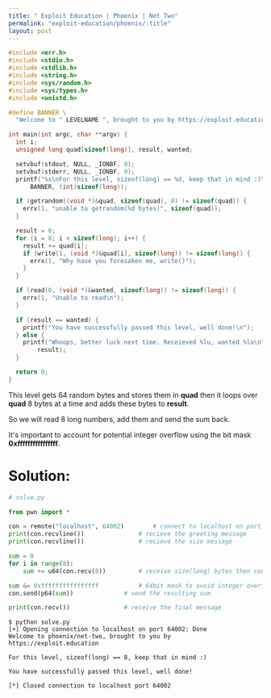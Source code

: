 ```yaml
---
title: " Exploit Education | Phoenix | Net Two"
permalink: "exploit-education/phoenix/:title"
layout: post
---
```



```c
#include <err.h>
#include <stdio.h>
#include <stdlib.h>
#include <string.h>
#include <sys/random.h>
#include <sys/types.h>
#include <unistd.h>

#define BANNER \
  "Welcome to " LEVELNAME ", brought to you by https://exploit.education"

int main(int argc, char **argv) {
  int i;
  unsigned long quad[sizeof(long)], result, wanted;

  setvbuf(stdout, NULL, _IONBF, 0);
  setvbuf(stderr, NULL, _IONBF, 0);
  printf("%s\nFor this level, sizeof(long) == %d, keep that in mind :)\n",
      BANNER, (int)sizeof(long));

  if (getrandom((void *)&quad, sizeof(quad), 0) != sizeof(quad)) {
    errx(1, "unable to getrandom(%d bytes)", sizeof(quad));
  }

  result = 0;
  for (i = 0; i < sizeof(long); i++) {
    result += quad[i];
    if (write(1, (void *)&quad[i], sizeof(long)) != sizeof(long)) {
      errx(1, "Why have you foresaken me, write()");
    }
  }

  if (read(0, (void *)&wanted, sizeof(long)) != sizeof(long)) {
    errx(1, "Unable to read\n");
  }

  if (result == wanted) {
    printf("You have successfully passed this level, well done!\n");
  } else {
    printf("Whoops, better luck next time. Receieved %lu, wanted %lu\n", wanted,
        result);
  }

  return 0;
}
```

This level gets 64 random bytes and stores them in **quad** then it loops over **quad** 8 bytes at a time and adds these bytes to **result**.

So we will read 8 long numbers, add them and send the sum back.

 It's important to account for potential integer overflow using the bit mask **0xffffffffffffffff**.

# Solution:

```python
# solve.py

from pwn import *

con = remote("localhost", 64002)		# connect to localhost on port 64002
print(con.recvline())				# recieve the greeting message
print(con.recvline())				# recieve the size message

sum = 0
for i in range(8):
	sum += u64(con.recv(8))			# receive size(long) bytes then convert to long number

sum &= 0xffffffffffffffff			# 64bit mask to avoid integer overflow 
con.send(p64(sum))				# send the resulting sum

print(con.recv())				# receive the final message
```

```
$ python solve.py 
[+] Opening connection to localhost on port 64002: Done
Welcome to phoenix/net-two, brought to you by https://exploit.education

For this level, sizeof(long) == 8, keep that in mind :)

You have successfully passed this level, well done!

[*] Closed connection to localhost port 64002
```


